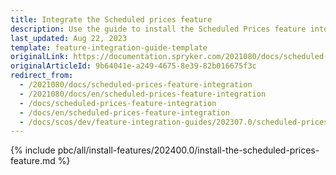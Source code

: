 ```yaml
---
title: Integrate the Scheduled prices feature
description: Use the guide to install the Scheduled Prices feature into your project.
last_updated: Aug 22, 2023
template: feature-integration-guide-template
originalLink: https://documentation.spryker.com/2021080/docs/scheduled-prices-feature-integration
originalArticleId: 9b64041e-a249-4675-8e39-82b016675f3c
redirect_from:
  - /2021080/docs/scheduled-prices-feature-integration
  - /2021080/docs/en/scheduled-prices-feature-integration
  - /docs/scheduled-prices-feature-integration
  - /docs/en/scheduled-prices-feature-integration
  - /docs/scos/dev/feature-integration-guides/202307.0/scheduled-prices-feature-integration.html
---
```


{% include pbc/all/install-features/202400.0/install-the-scheduled-prices-feature.md %} <!-- To edit, see /_includes/pbc/all/install-features/202400.0/install-the-scheduled-prices-feature.md -->
